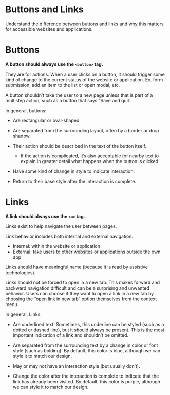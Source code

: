 # Buttons and Links
Understand the difference between buttons and links and why this matters for accessible websites and applications.

# Buttons
**A button should always use the ```<button>``` tag.**

They are for actions. When a user clicks on a button, it should trigger some kind of change to the current status of the website or application. Ex. form submission, add an item to the list or open modal, etc.

A button shouldn’t take the user to a new page unless that is part of a multistep action, such as a button that says “Save and quit.

In general, buttons:
- Are rectangular or oval-shaped.

- Are separated from the surrounding layout, often by a border or drop shadow.

- Their action should be described in the text of the button itself. 
    - If the action is complicated, it’s also acceptable for nearby text to explain in greater detail what happens when the button is clicked

- Have some kind of change in style to indicate interaction.

- Return to their base style after the interaction is complete.

# Links
**A link should always use the ```<a>``` tag.**

Links exist to help navigate the user between pages.

Link behavior includes both internal and external navigation. 
- Internal: within the website or application
- External: take users to other websites or applications outside the own app

Links should have meaningful name (because it is read by assistive technologies). 

Links should not be forced to open in a new tab. This makes forward and backward navigation difficult and can be a surprising and unwanted behavior. Users can choose if they want to open a link in a new tab by choosing the “open link in new tab” option themselves from the context menu.

In general, Links: 
- Are underlined text. Sometimes, this underline can be styled (such as a dotted or dashed line), but it should always be present. This is the most important indication of a link and shouldn’t be omitted.

- Are separated from the surrounding text by a change in color or font style (such as bolding). By default, this color is blue, although we can style it to match our design.

- May or may not have an interaction style (but usually don’t).

- Change the color after the interaction is complete to indicate that the link has already been visited. By default, this color is purple, although we can style it to match our design.
